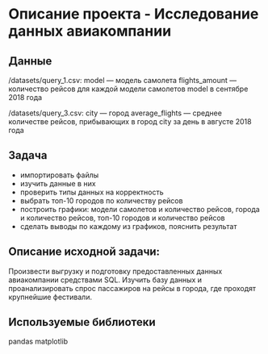 # Описание проекта - Исследование данных авиакомпании

## Данные

/datasets/query_1.csv:
 model — модель самолета
 flights_amount — количество рейсов для каждой модели самолетов model в сентябре 2018 года

/datasets/query_3.csv:
 city — город
 average_flights — среднее количестве рейсов, прибывающих в город city за день в августе 2018 года


## Задача
- импортировать файлы
- изучить данные в них
- проверить типы данных на корректность 
- выбрать топ-10 городов по количеству рейсов
- построить графики: модели самолетов и количество рейсов, города и количество рейсов, топ-10 городов и количество рейсов
- сделать выводы по каждому из графиков, пояснить результат

## Описание исходной задачи:

Произвести выгрузку и подготовку предоставленных данных авиакомпании средствами SQL.  Изучить базу данных и проанализировать спрос пассажиров на рейсы в города, где проходят крупнейшие фестивали.

## Используемые библиотеки
 pandas
 matplotlib